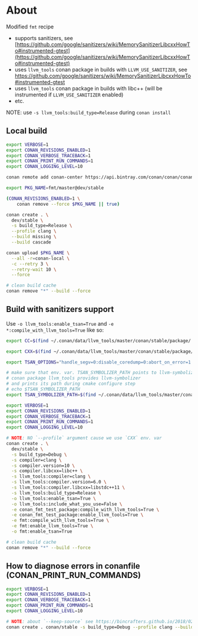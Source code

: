 # About

Modified `fmt` recipe

* supports sanitizers, see [https://github.com/google/sanitizers/wiki/MemorySanitizerLibcxxHowTo#instrumented-gtest](https://github.com/google/sanitizers/wiki/MemorySanitizerLibcxxHowTo#instrumented-gtest)
* uses `llvm_tools` conan package in builds with `LLVM_USE_SANITIZER`, see https://github.com/google/sanitizers/wiki/MemorySanitizerLibcxxHowTo#instrumented-gtest
* uses `llvm_tools` conan package in builds with libc++ (will be instrumented if `LLVM_USE_SANITIZER` enabled)
* etc.

NOTE: use `-s llvm_tools:build_type=Release` during `conan install`

## Local build

```bash
export VERBOSE=1
export CONAN_REVISIONS_ENABLED=1
export CONAN_VERBOSE_TRACEBACK=1
export CONAN_PRINT_RUN_COMMANDS=1
export CONAN_LOGGING_LEVEL=10

conan remote add conan-center https://api.bintray.com/conan/conan/conan-center False

export PKG_NAME=fmt/master@dev/stable

(CONAN_REVISIONS_ENABLED=1 \
    conan remove --force $PKG_NAME || true)

conan create . \
  dev/stable \
  -s build_type=Release \
  --profile clang \
  --build missing \
  --build cascade

conan upload $PKG_NAME \
  --all -r=conan-local \
  -c --retry 3 \
  --retry-wait 10 \
  --force

# clean build cache
conan remove "*" --build --force
```

## Build with sanitizers support

Use `-o llvm_tools:enable_tsan=True` and `-e *:compile_with_llvm_tools=True` like so:

```bash
export CC=$(find ~/.conan/data/llvm_tools/master/conan/stable/package/ -path "*bin/clang" | head -n 1)

export CXX=$(find ~/.conan/data/llvm_tools/master/conan/stable/package/ -path "*bin/clang++" | head -n 1)

export TSAN_OPTIONS="handle_segv=0:disable_coredump=0:abort_on_error=1:report_thread_leaks=0"

# make sure that env. var. TSAN_SYMBOLIZER_PATH points to llvm-symbolizer
# conan package llvm_tools provides llvm-symbolizer
# and prints its path during cmake configure step
# echo $TSAN_SYMBOLIZER_PATH
export TSAN_SYMBOLIZER_PATH=$(find ~/.conan/data/llvm_tools/master/conan/stable/package/ -path "*bin/llvm-symbolizer" | head -n 1)

export VERBOSE=1
export CONAN_REVISIONS_ENABLED=1
export CONAN_VERBOSE_TRACEBACK=1
export CONAN_PRINT_RUN_COMMANDS=1
export CONAN_LOGGING_LEVEL=10

# NOTE: NO `--profile` argument cause we use `CXX` env. var
conan create . \
  dev/stable \
  -s build_type=Debug \
  -s compiler=clang \
  -s compiler.version=10 \
  -s compiler.libcxx=libc++ \
  -s llvm_tools:compiler=clang \
  -s llvm_tools:compiler.version=6.0 \
  -s llvm_tools:compiler.libcxx=libstdc++11 \
  -s llvm_tools:build_type=Release \
  -o llvm_tools:enable_tsan=True \
  -o llvm_tools:include_what_you_use=False \
  -e conan_fmt_test_package:compile_with_llvm_tools=True \
  -e conan_fmt_test_package:enable_llvm_tools=True \
  -e fmt:compile_with_llvm_tools=True \
  -e fmt:enable_llvm_tools=True \
  -o fmt:enable_tsan=True

# clean build cache
conan remove "*" --build --force
```

## How to diagnose errors in conanfile (CONAN_PRINT_RUN_COMMANDS)

```bash
export VERBOSE=1
export CONAN_REVISIONS_ENABLED=1
export CONAN_VERBOSE_TRACEBACK=1
export CONAN_PRINT_RUN_COMMANDS=1
export CONAN_LOGGING_LEVEL=10

# NOTE: about `--keep-source` see https://bincrafters.github.io/2018/02/27/Updated-Conan-Package-Flow-1.1/
conan create . conan/stable -s build_type=Debug --profile clang --build missing --build cascade --keep-source
```
